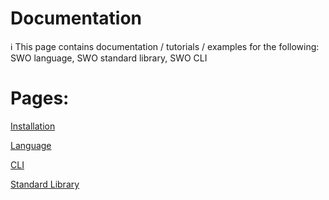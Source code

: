 # Documentation

<aside>
ℹ️ This page contains documentation / tutorials / examples for the following: SWO language, SWO standard library, SWO CLI

</aside>

# Pages:

[Installation](Documentation%202fc9117d645f475fba9140278701c2a2/Installation%20e0e520ab7f7c49deaea4c82abb078882.md)

[Language](Documentation%202fc9117d645f475fba9140278701c2a2/Language%20c60568c8a13e4ae88e41c404fd727d57.md)

[CLI](Documentation%202fc9117d645f475fba9140278701c2a2/CLI%2097856545e5a64299bb42f78b62f6dfb7.md)

[Standard Library](Documentation%202fc9117d645f475fba9140278701c2a2/Standard%20Library%208d6a8fa174324480b461be071719507c.md)